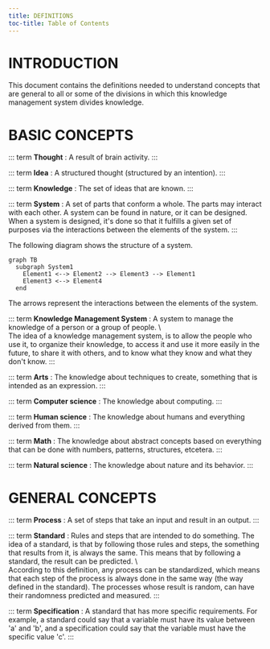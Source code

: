 ```yaml
---
title: DEFINITIONS
toc-title: Table of Contents
---
```


# INTRODUCTION

This document contains the definitions needed to understand concepts that are general to all or some of the divisions in which this knowledge management system divides knowledge.

# BASIC CONCEPTS

::: term
**Thought**
  : A result of brain activity.
:::

::: term
**Idea**
  : A structured thought (structured by an intention).
:::

::: term
**Knowledge**
  : The set of ideas that are known.
:::

::: term
**System**
  : A set of parts that conform a whole. The parts may interact with each other. A system can be found in nature, or it can be designed. When a system is designed, it's done so that it fulfills a given set of purposes via the interactions between the elements of the system.
:::

The following diagram shows the structure of a system.

``` {.mermaid caption="Structure of a system" format="svg"}
graph TB
  subgraph System1
    Element1 <--> Element2 --> Element3 --> Element1
    Element3 <--> Element4
  end
```

The arrows represent the interactions between the elements of the system.

::: term
**Knowledge Management System**
  : A system to manage the knowledge of a person or a group of people.
\\\
  The idea of a knowledge management system, is to allow the people who use it, to organize their knowledge, to access it and use it more easily in the future, to share it with others, and to know what they know and what they don't know.
:::

::: term
**Arts**
  : The knowledge about techniques to create, something that is intended as an expression.
:::

::: term
**Computer science**
  : The knowledge about computing.
:::

::: term
**Human science**
  : The knowledge about humans and everything derived from them.
:::

::: term
**Math**
  : The knowledge about abstract concepts based on everything that can be done with numbers, patterns, structures, etcetera.
:::

::: term
**Natural science**
  : The knowledge about nature and its behavior.
:::

# GENERAL CONCEPTS

::: term
**Process**
  : A set of steps that take an input and result in an output.
:::

::: term
**Standard**
  : Rules and steps that are intended to do something. The idea of a standard, is that by following those rules and steps, the something that results from it, is always the same. This means that by following a standard, the result can be predicted.
\\\
  According to this definition, any process can be standardized, which means that each step of the process is always done in the same way (the way defined in the standard). The processes whose result is random, can have their randomness predicted and measured.
:::

::: term
**Specification**
  : A standard that has more specific requirements. For example, a standard could say that a variable must have its value between 'a' and 'b', and a specification could say that the variable must have the specific value 'c'.
:::